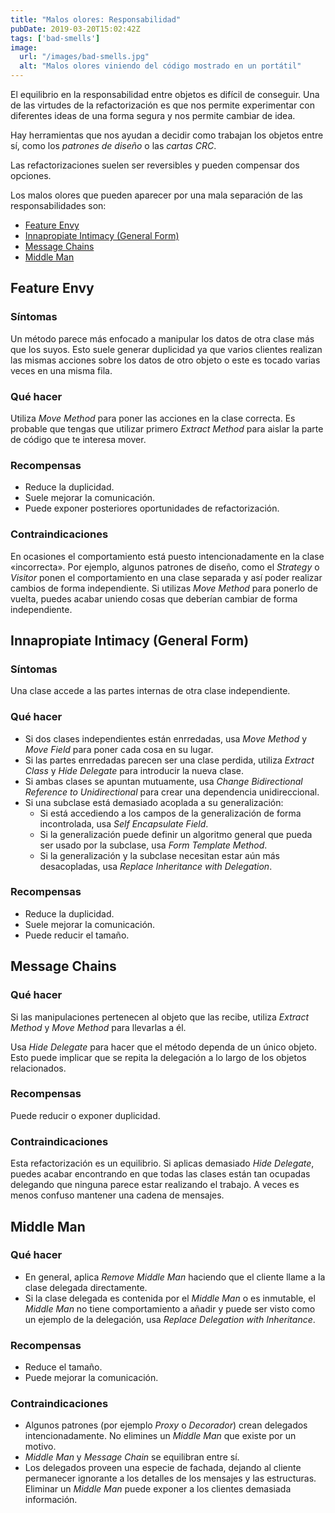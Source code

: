 ```yaml
---
title: "Malos olores: Responsabilidad"
pubDate: 2019-03-20T15:02:42Z
tags: ['bad-smells']
image:
  url: "/images/bad-smells.jpg"
  alt: "Malos olores viniendo del código mostrado en un portátil"
---
```

El equilibrio en la responsabilidad entre objetos es difícil de conseguir. Una de las virtudes de la refactorización es que nos permite experimentar con diferentes ideas de una forma segura y nos permite cambiar de idea.

Hay herramientas que nos ayudan a decidir como trabajan los objetos entre sí, como los *patrones de diseño* o las *cartas CRC*.

Las refactorizaciones suelen ser reversibles y pueden compensar dos opciones.

Los malos olores que pueden aparecer por una mala separación de las responsabilidades son:

* [Feature Envy](#feature-envy)
* [Innapropiate Intimacy (General Form)](#innapropiate-intimacy-general-form)
* [Message Chains](#message-chains)
* [Middle Man](#middle-man)

## Feature Envy
### Síntomas

Un método parece más enfocado a manipular los datos de otra clase más que los suyos. Esto suele generar duplicidad ya que varios clientes realizan las mismas acciones sobre los datos de otro objeto o este es tocado varias veces en una misma fila.

### Qué hacer

Utiliza *Move Method* para poner las acciones en la clase correcta. Es probable que tengas que utilizar primero *Extract Method* para aislar la parte de código que te interesa mover.

### Recompensas

* Reduce la duplicidad.
* Suele mejorar la comunicación.
* Puede exponer posteriores oportunidades de refactorización.

### Contraindicaciones

En ocasiones el comportamiento está puesto intencionadamente en la clase «incorrecta». Por ejemplo, algunos patrones de diseño, como el *Strategy* o *Visitor* ponen el comportamiento en una clase separada y así poder realizar cambios de forma independiente. Si utilizas *Move Method* para ponerlo de vuelta, puedes acabar uniendo cosas que deberían cambiar de forma independiente.

## Innapropiate Intimacy (General Form)
### Síntomas

Una clase accede a las partes internas de otra clase independiente.

### Qué hacer

* Si dos clases independientes están enrredadas, usa *Move Method* y *Move Field* para poner cada cosa en su lugar.
* Si las partes enrredadas parecen ser una clase perdida, utiliza *Extract Class* y *Hide Delegate* para introducir la nueva clase.
* Si ambas clases se apuntan mutuamente, usa *Change Bidirectional Reference to Unidirectional* para crear una dependencia unidireccional.
* Si una subclase está demasiado acoplada a su generalización:
  * Si está accediendo a los campos de la generalización de forma incontrolada, usa *Self Encapsulate Field*.
  * Si la generalización puede definir un algoritmo general que pueda ser usado por la subclase, usa *Form Template Method*.
  * Si la generalización y la subclase necesitan estar aún más desacopladas, usa *Replace Inheritance with Delegation*.

### Recompensas

* Reduce la duplicidad.
* Suele mejorar la comunicación.
* Puede reducir el tamaño.

## Message Chains
### Qué hacer

Si las manipulaciones pertenecen al objeto que las recibe, utiliza *Extract Method* y *Move Method* para llevarlas a él.

Usa *Hide Delegate* para hacer que el método dependa de un único objeto. Esto puede implicar que se repita la delegación a lo largo de los objetos relacionados.

### Recompensas

Puede reducir o exponer duplicidad.

### Contraindicaciones

Esta refactorización es un equilibrio. Si aplicas demasiado *Hide Delegate*, puedes acabar encontrando en que todas las clases están tan ocupadas delegando que ninguna parece estar realizando el trabajo. A veces es menos confuso mantener una cadena de mensajes.

## Middle Man
### Qué hacer

* En general, aplica *Remove Middle Man* haciendo que el cliente llame a la clase delegada directamente.
* Si la clase delegada es contenida por el *Middle Man* o es inmutable, el *Middle Man* no tiene comportamiento a añadir y puede ser visto como un ejemplo de la delegación, usa *Replace Delegation with Inheritance*.

### Recompensas

* Reduce el tamaño.
* Puede mejorar la comunicación.

### Contraindicaciones

* Algunos patrones (por ejemplo *Proxy* o *Decorador*) crean delegados intencionadamente. No elimines un *Middle Man* que existe por un motivo.
* *Middle Man* y *Message Chain* se equilibran entre sí.
* Los delegados proveen una especie de fachada, dejando al cliente permanecer ignorante a los detalles de los mensajes y las estructuras. Eliminar un *Middle Man* puede exponer a los clientes demasiada información.